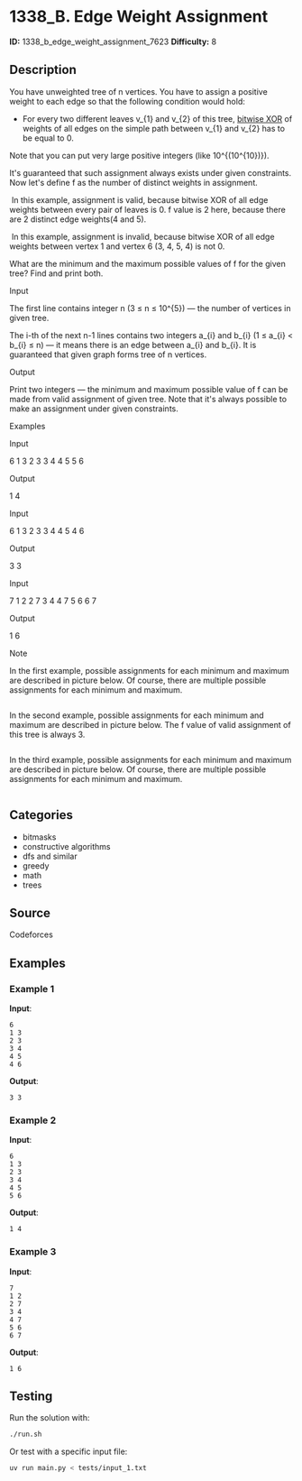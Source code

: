 # 1338_B. Edge Weight Assignment

**ID:** 1338_b_edge_weight_assignment_7623
**Difficulty:** 8

## Description

You have unweighted tree of n vertices. You have to assign a positive weight to each edge so that the following condition would hold:

  * For every two different leaves v_{1} and v_{2} of this tree, [bitwise XOR](https://en.wikipedia.org/wiki/Bitwise_operation#XOR) of weights of all edges on the simple path between v_{1} and v_{2} has to be equal to 0.



Note that you can put very large positive integers (like 10^{(10^{10})}).

It's guaranteed that such assignment always exists under given constraints. Now let's define f as the number of distinct weights in assignment.

<image> In this example, assignment is valid, because bitwise XOR of all edge weights between every pair of leaves is 0. f value is 2 here, because there are 2 distinct edge weights(4 and 5).

<image> In this example, assignment is invalid, because bitwise XOR of all edge weights between vertex 1 and vertex 6 (3, 4, 5, 4) is not 0.

What are the minimum and the maximum possible values of f for the given tree? Find and print both.

Input

The first line contains integer n (3 ≤ n ≤ 10^{5}) — the number of vertices in given tree.

The i-th of the next n-1 lines contains two integers a_{i} and b_{i} (1 ≤ a_{i} < b_{i} ≤ n) — it means there is an edge between a_{i} and b_{i}. It is guaranteed that given graph forms tree of n vertices.

Output

Print two integers — the minimum and maximum possible value of f can be made from valid assignment of given tree. Note that it's always possible to make an assignment under given constraints.

Examples

Input


6
1 3
2 3
3 4
4 5
5 6


Output


1 4


Input


6
1 3
2 3
3 4
4 5
4 6


Output


3 3


Input


7
1 2
2 7
3 4
4 7
5 6
6 7


Output


1 6

Note

In the first example, possible assignments for each minimum and maximum are described in picture below. Of course, there are multiple possible assignments for each minimum and maximum.

<image>

In the second example, possible assignments for each minimum and maximum are described in picture below. The f value of valid assignment of this tree is always 3.

<image>

In the third example, possible assignments for each minimum and maximum are described in picture below. Of course, there are multiple possible assignments for each minimum and maximum.

<image>

## Categories

- bitmasks
- constructive algorithms
- dfs and similar
- greedy
- math
- trees

## Source

Codeforces

## Examples

### Example 1

**Input**:
```
6
1 3
2 3
3 4
4 5
4 6
```

**Output**:
```
3 3
```

### Example 2

**Input**:
```
6
1 3
2 3
3 4
4 5
5 6
```

**Output**:
```
1 4
```

### Example 3

**Input**:
```
7
1 2
2 7
3 4
4 7
5 6
6 7
```

**Output**:
```
1 6
```


## Testing

Run the solution with:

```bash
./run.sh
```

Or test with a specific input file:

```bash
uv run main.py < tests/input_1.txt
```
